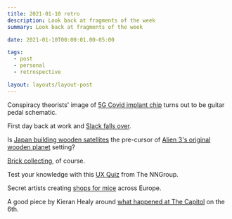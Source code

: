 ```yaml
---
title: 2021-01-10 retro
description: Look back at fragments of the week
summary: Look back at fragments of the week

date: 2021-01-10T00:00:01.00-05:00

tags:
  - post
  - personal
  - retrospective

layout: layouts/layout-post
---
```

Conspiracy theorists' image of [5G Covid implant chip](https://boingboing.net/2021/01/04/conspiracy-theorists-image-of-5g-covid-implant-chip-turns-out-to-be-guitar-pedal-schematic.html "BoingBoing article") turns out to be guitar pedal schematic.
  
First day back at work and [Slack falls over](https://www.theverge.com/2021/1/4/22213105/slack-outage-down-2021-server-error "The Verge article").
  
Is [Japan building wooden satellites](https://futurism.com/the-byte/japanese-startup-wooden-satellites "article from The Futurist") the pre-cursor of [Alien 3's original wooden planet](http://vincentwardfilms.com/project/concepts/alien-3/unrequited-visio/ "Vincent Ward website") setting?
  
[Brick collecting](https://www.atlasobscura.com/articles/brick-collecting "Atlas Obscura article"), of course.
  
Test your knowledge with this [UX Quiz](https://www.nngroup.com/articles/ux-quiz/ "") from The NNGroup.
  
Secret artists creating [shops for mice](https://www.bbc.com/news/av/entertainment-arts-55575666 "BBC video and article") across Europe. 
  
A good piece by Kieran Healy around [what happened at The Capitol](https://kieranhealy.org/blog/archives/2021/01/08/what-happened/ "opinion") on the 6th.